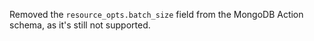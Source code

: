 Removed the `resource_opts.batch_size` field from the MongoDB Action schema, as it's still not supported.
